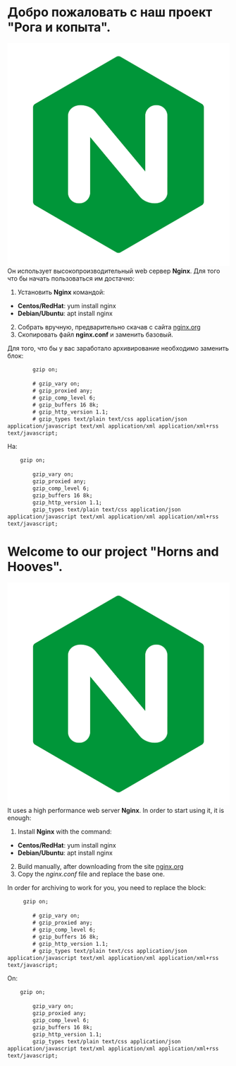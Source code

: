 # Добро пожаловать с наш  проект "Рога и копыта".
![NGINX](logo.png)
Он использует высокопроизводительный web сервер **Nginx**.
Для того что бы начать пользоваться им достачно:
1. Установить **Nginx** командой:
 * **Centos/RedHat**: yum install nginx
 * **Debian/Ubuntu**: apt install nginx
2. Собрать вручную, предварительно скачав с сайта [nginx.org](http://hg.nginx.org/nginx.org)
3. Скопировать файл **nginx.conf** и заменить базовый.

Для того, что бы у вас заработало архивирование необходимо заменить блок:
```
        gzip on;

        # gzip_vary on;
        # gzip_proxied any;
        # gzip_comp_level 6;
        # gzip_buffers 16 8k;
        # gzip_http_version 1.1;
        # gzip_types text/plain text/css application/json application/javascript text/xml application/xml application/xml+rss text/javascript;
```
На:
```
	gzip on;

        gzip_vary on;
        gzip_proxied any;
        gzip_comp_level 6;
        gzip_buffers 16 8k;
        gzip_http_version 1.1;
        gzip_types text/plain text/css application/json application/javascript text/xml application/xml application/xml+rss text/javascript;
```

# Welcome to our project "Horns and Hooves".
![NGINX](logo.png)
It uses a high performance web server **Nginx**.
In order to start using it, it is enough:
1. Install **Nginx** with the command:
  * **Centos/RedHat**: yum install nginx
  * **Debian/Ubuntu**: apt install nginx
2. Build manually, after downloading from the site [nginx.org](http://hg.nginx.org/nginx.org)
3. Copy the *nginx.conf* file and replace the base one.

In order for archiving to work for you, you need to replace the block:
```
 	 gzip on;

        # gzip_vary on;
        # gzip_proxied any;
        # gzip_comp_level 6;
        # gzip_buffers 16 8k;
        # gzip_http_version 1.1;
        # gzip_types text/plain text/css application/json application/javascript text/xml application/xml application/xml+rss text/javascript;
```
On:
```
  	gzip on;

        gzip_vary on;
        gzip_proxied any;
        gzip_comp_level 6;
        gzip_buffers 16 8k;
        gzip_http_version 1.1;
        gzip_types text/plain text/css application/json application/javascript text/xml application/xml application/xml+rss text/javascript;
``` 
